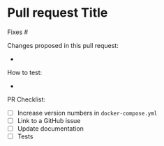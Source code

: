 # Pull request Title

Fixes #

Changes proposed in this pull request:

*    

How to test:

*

PR Checklist:

*   [ ] Increase version numbers in `docker-compose.yml`
*   [ ] Link to a GitHub issue
*   [ ] Update documentation
*   [ ] Tests
